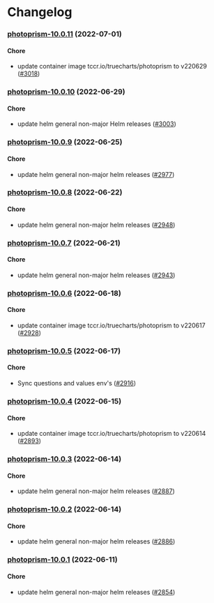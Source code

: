 # Changelog<br>


<a name="photoprism-10.0.11"></a>
### [photoprism-10.0.11](https://github.com/truecharts/apps/compare/photoprism-10.0.10...photoprism-10.0.11) (2022-07-01)

#### Chore

* update container image tccr.io/truecharts/photoprism to v220629 ([#3018](https://github.com/truecharts/apps/issues/3018))



<a name="photoprism-10.0.10"></a>
### [photoprism-10.0.10](https://github.com/truecharts/apps/compare/photoprism-10.0.9...photoprism-10.0.10) (2022-06-29)

#### Chore

* update helm general non-major Helm releases ([#3003](https://github.com/truecharts/apps/issues/3003))



<a name="photoprism-10.0.9"></a>
### [photoprism-10.0.9](https://github.com/truecharts/apps/compare/photoprism-10.0.8...photoprism-10.0.9) (2022-06-25)

#### Chore

* update helm general non-major helm releases ([#2977](https://github.com/truecharts/apps/issues/2977))



<a name="photoprism-10.0.8"></a>
### [photoprism-10.0.8](https://github.com/truecharts/apps/compare/photoprism-10.0.7...photoprism-10.0.8) (2022-06-22)

#### Chore

* update helm general non-major helm releases ([#2948](https://github.com/truecharts/apps/issues/2948))



<a name="photoprism-10.0.7"></a>
### [photoprism-10.0.7](https://github.com/truecharts/apps/compare/photoprism-10.0.6...photoprism-10.0.7) (2022-06-21)

#### Chore

* update helm general non-major helm releases ([#2943](https://github.com/truecharts/apps/issues/2943))



<a name="photoprism-10.0.6"></a>
### [photoprism-10.0.6](https://github.com/truecharts/apps/compare/photoprism-10.0.5...photoprism-10.0.6) (2022-06-18)

#### Chore

* update container image tccr.io/truecharts/photoprism to v220617 ([#2928](https://github.com/truecharts/apps/issues/2928))



<a name="photoprism-10.0.5"></a>
### [photoprism-10.0.5](https://github.com/truecharts/apps/compare/photoprism-10.0.4...photoprism-10.0.5) (2022-06-17)

#### Chore

* Sync questions and values env's ([#2916](https://github.com/truecharts/apps/issues/2916))



<a name="photoprism-10.0.4"></a>
### [photoprism-10.0.4](https://github.com/truecharts/apps/compare/photoprism-10.0.3...photoprism-10.0.4) (2022-06-15)

#### Chore

* update container image tccr.io/truecharts/photoprism to v220614 ([#2893](https://github.com/truecharts/apps/issues/2893))



<a name="photoprism-10.0.3"></a>
### [photoprism-10.0.3](https://github.com/truecharts/apps/compare/photoprism-10.0.2...photoprism-10.0.3) (2022-06-14)

#### Chore

* update helm general non-major helm releases ([#2887](https://github.com/truecharts/apps/issues/2887))



<a name="photoprism-10.0.2"></a>
### [photoprism-10.0.2](https://github.com/truecharts/apps/compare/photoprism-10.0.1...photoprism-10.0.2) (2022-06-14)

#### Chore

* update helm general non-major helm releases ([#2886](https://github.com/truecharts/apps/issues/2886))



<a name="photoprism-10.0.1"></a>
### [photoprism-10.0.1](https://github.com/truecharts/apps/compare/photoprism-10.0.0...photoprism-10.0.1) (2022-06-11)

#### Chore

* update helm general non-major helm releases ([#2854](https://github.com/truecharts/apps/issues/2854))
